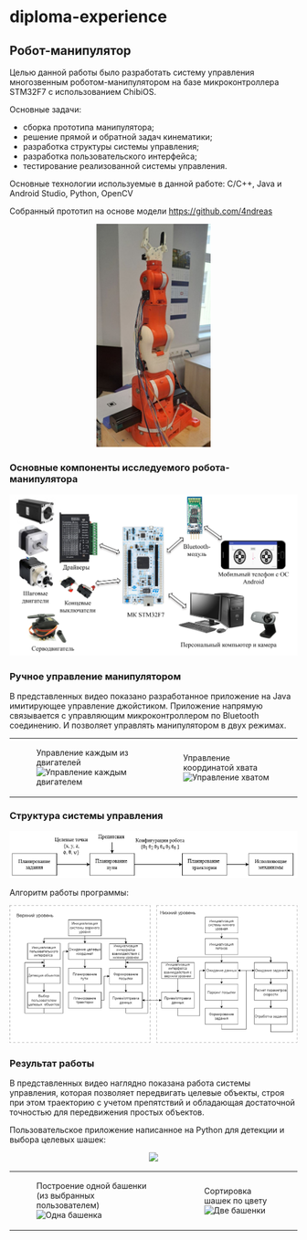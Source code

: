 # diploma-experience


## Робот-манипулятор

Целью данной работы было разработать систему управления многозвенным роботом-манипулятором на базе микроконтроллера STM32F7 с использованием ChibiOS.

Основные задачи:
- сборка прототипа манипулятора;
- решение прямой и обратной задач кинематики;
- разработка структуры системы управления; 
- разработка пользовательского интерфейса;
- тестирование реализованной системы управления.

Основные технологии используемые в данной работе:
C/C++, Java и Android Studio, Python, OpenCV

Собранный прототип на основе модели https://github.com/4ndreas

<p align="center">
<img src="manipulator_pics/Prototype.png" width="200">
</p>


### Основные компоненты исследуемого робота-манипулятора

<p align="center">
<img src="manipulator_pics/Components.png" width="600">
</p>

### Ручное управление манипулятором


В представленных видео показано разработанное приложение на Java имитирующее управление джойстиком.
Приложение напрямую связывается с управляющим микроконтроллером по Bluetooth соединению. И позволяет управлять манипулятором в двух режимах.
           
<div align="center">
<table>
  <tr>
    <td>
      <figure>
        <figcaption>Управление каждым из двигателей</figcaption>
        <img src="https://github.com/Alionaaaa/diploma-experience/blob/main/manipulator_pics/manual_control_mode_1.gif" alt="Управление каждым двигателем" width="200"/>
      </figure>
    </td>
    <td>
      <figure>
        <figcaption>Управление координатой хвата</figcaption>
        <img src="https://github.com/Alionaaaa/diploma-experience/blob/main/manipulator_pics/manual_control_mode_2.gif" alt="Управление хватом" width="200"/>
      </figure>
    </td>
  </tr>
</table>
</div>


### Структура системы управления


<p align="center">
<img src="manipulator_pics/control_system.png">
</p>



Алгоритм работы программы:

<p align="center">
<img src="manipulator_pics/work_algorithm.png" width="600">
</p>


### Результат работы


В представленных видео наглядно показана работа системы управления, которая позволяет передвигать целевые объекты, строя при этом траекторию с учетом препятствий и обладающая достаточной точностью для передвижения простых объектов.


Пользовательское приложение написанное на Python для детекции и выбора целевых шашек:

<p align="center">
<img src="https://github.com/Alionaaaa/diploma-experience/blob/main/manipulator_pics/detection.gif" width="200">
</p>



<div align="center">
<table>
  <tr>
    <td>
      <figure>
        <figcaption>Построение одной башенки (из выбранных пользователем)</figcaption>
        <img src="https://github.com/Alionaaaa/diploma-experience/blob/main/manipulator_pics/one_tower.gif" alt="Одна башенка" width="200"/>
      </figure>
    </td>
    <td>
      <figure>
        <figcaption>Сортировка шашек по цвету</figcaption>
        <img src="https://github.com/Alionaaaa/diploma-experience/blob/main/manipulator_pics/sort_towers.gif" alt="Две башенки" width="200"/>
      </figure>
    </td>
  </tr>
</table>
</div>
